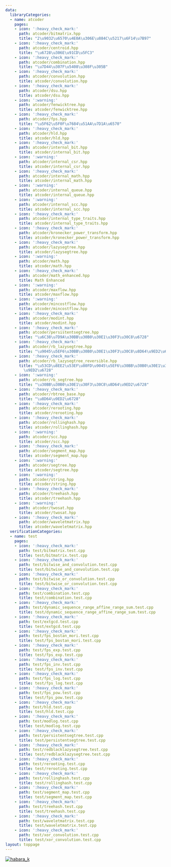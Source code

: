 ```yaml
---
data:
  libraryCategories:
  - name: atcoder
    pages:
    - icon: ':heavy_check_mark:'
      path: atcoder/bitmatrix.hpp
      title: "2\u9032\u6570\u4E0A\u306E\u884C\u5217\u6F14\u7B97"
    - icon: ':heavy_check_mark:'
      path: atcoder/centroid.hpp
      title: "\u6728\u306E\u91CD\u5FC3"
    - icon: ':heavy_check_mark:'
      path: atcoder/combination.hpp
      title: "\u7D44\u307F\u5408\u308F\u305B"
    - icon: ':heavy_check_mark:'
      path: atcoder/convolution.hpp
      title: atcoder/convolution.hpp
    - icon: ':heavy_check_mark:'
      path: atcoder/dsu.hpp
      title: atcoder/dsu.hpp
    - icon: ':warning:'
      path: atcoder/fenwicktree.hpp
      title: atcoder/fenwicktree.hpp
    - icon: ':heavy_check_mark:'
      path: atcoder/fps.hpp
      title: "\u5F62\u5F0F\u7684\u51AA\u7D1A\u6570"
    - icon: ':heavy_check_mark:'
      path: atcoder/hld.hpp
      title: atcoder/hld.hpp
    - icon: ':heavy_check_mark:'
      path: atcoder/internal_bit.hpp
      title: atcoder/internal_bit.hpp
    - icon: ':warning:'
      path: atcoder/internal_csr.hpp
      title: atcoder/internal_csr.hpp
    - icon: ':heavy_check_mark:'
      path: atcoder/internal_math.hpp
      title: atcoder/internal_math.hpp
    - icon: ':warning:'
      path: atcoder/internal_queue.hpp
      title: atcoder/internal_queue.hpp
    - icon: ':warning:'
      path: atcoder/internal_scc.hpp
      title: atcoder/internal_scc.hpp
    - icon: ':heavy_check_mark:'
      path: atcoder/internal_type_traits.hpp
      title: atcoder/internal_type_traits.hpp
    - icon: ':heavy_check_mark:'
      path: atcoder/kronecker_power_transform.hpp
      title: atcoder/kronecker_power_transform.hpp
    - icon: ':heavy_check_mark:'
      path: atcoder/lazysegtree.hpp
      title: atcoder/lazysegtree.hpp
    - icon: ':warning:'
      path: atcoder/math.hpp
      title: atcoder/math.hpp
    - icon: ':heavy_check_mark:'
      path: atcoder/math_enhanced.hpp
      title: Math Enhanced
    - icon: ':warning:'
      path: atcoder/maxflow.hpp
      title: atcoder/maxflow.hpp
    - icon: ':warning:'
      path: atcoder/mincostflow.hpp
      title: atcoder/mincostflow.hpp
    - icon: ':heavy_check_mark:'
      path: atcoder/modint.hpp
      title: atcoder/modint.hpp
    - icon: ':heavy_check_mark:'
      path: atcoder/persistentsegtree.hpp
      title: "\u6C38\u7D9A\u30BB\u30B0\u30E1\u30F3\u30C8\u6728"
    - icon: ':heavy_check_mark:'
      path: atcoder/rb_lazysegtree.hpp
      title: "\u9045\u5EF6\u30BB\u30B0\u30E1\u30F3\u30C8\u8D64\u9ED2\u6728"
    - icon: ':heavy_check_mark:'
      path: atcoder/rb_lazysegtree_reversible.hpp
      title: "\u53CD\u8EE2\u53EF\u80FD\u9045\u5EF6\u30BB\u30B0\u30E1\u30F3\u30C8\u8D64\
        \u9ED2\u6728"
    - icon: ':warning:'
      path: atcoder/rb_segtree.hpp
      title: "\u30BB\u30B0\u30E1\u30F3\u30C8\u8D64\u9ED2\u6728"
    - icon: ':heavy_check_mark:'
      path: atcoder/rbtree_base.hpp
      title: "\u8D64\u9ED2\u6728"
    - icon: ':heavy_check_mark:'
      path: atcoder/rerooting.hpp
      title: atcoder/rerooting.hpp
    - icon: ':heavy_check_mark:'
      path: atcoder/rollinghash.hpp
      title: atcoder/rollinghash.hpp
    - icon: ':warning:'
      path: atcoder/scc.hpp
      title: atcoder/scc.hpp
    - icon: ':heavy_check_mark:'
      path: atcoder/segment_map.hpp
      title: atcoder/segment_map.hpp
    - icon: ':warning:'
      path: atcoder/segtree.hpp
      title: atcoder/segtree.hpp
    - icon: ':warning:'
      path: atcoder/string.hpp
      title: atcoder/string.hpp
    - icon: ':heavy_check_mark:'
      path: atcoder/treehash.hpp
      title: atcoder/treehash.hpp
    - icon: ':warning:'
      path: atcoder/twosat.hpp
      title: atcoder/twosat.hpp
    - icon: ':heavy_check_mark:'
      path: atcoder/waveletmatrix.hpp
      title: atcoder/waveletmatrix.hpp
  verificationCategories:
  - name: test
    pages:
    - icon: ':heavy_check_mark:'
      path: test/bitmatrix.test.cpp
      title: test/bitmatrix.test.cpp
    - icon: ':heavy_check_mark:'
      path: test/bitwise_and_convolution.test.cpp
      title: test/bitwise_and_convolution.test.cpp
    - icon: ':heavy_check_mark:'
      path: test/bitwise_or_convolution.test.cpp
      title: test/bitwise_or_convolution.test.cpp
    - icon: ':heavy_check_mark:'
      path: test/combination.test.cpp
      title: test/combination.test.cpp
    - icon: ':heavy_check_mark:'
      path: test/dynamic_sequence_range_affine_range_sum.test.cpp
      title: test/dynamic_sequence_range_affine_range_sum.test.cpp
    - icon: ':heavy_check_mark:'
      path: test/extgcd.test.cpp
      title: test/extgcd.test.cpp
    - icon: ':heavy_check_mark:'
      path: test/fps_bostan_mori.test.cpp
      title: test/fps_bostan_mori.test.cpp
    - icon: ':heavy_check_mark:'
      path: test/fps_exp.test.cpp
      title: test/fps_exp.test.cpp
    - icon: ':heavy_check_mark:'
      path: test/fps_inv.test.cpp
      title: test/fps_inv.test.cpp
    - icon: ':heavy_check_mark:'
      path: test/fps_log.test.cpp
      title: test/fps_log.test.cpp
    - icon: ':heavy_check_mark:'
      path: test/fps_pow.test.cpp
      title: test/fps_pow.test.cpp
    - icon: ':heavy_check_mark:'
      path: test/hld.test.cpp
      title: test/hld.test.cpp
    - icon: ':heavy_check_mark:'
      path: test/modlog.test.cpp
      title: test/modlog.test.cpp
    - icon: ':heavy_check_mark:'
      path: test/persistentsegtree.test.cpp
      title: test/persistentsegtree.test.cpp
    - icon: ':heavy_check_mark:'
      path: test/redblacklazysegtree.test.cpp
      title: test/redblacklazysegtree.test.cpp
    - icon: ':heavy_check_mark:'
      path: test/rerooting.test.cpp
      title: test/rerooting.test.cpp
    - icon: ':heavy_check_mark:'
      path: test/rollinghash.test.cpp
      title: test/rollinghash.test.cpp
    - icon: ':heavy_check_mark:'
      path: test/segment_map.test.cpp
      title: test/segment_map.test.cpp
    - icon: ':heavy_check_mark:'
      path: test/treehash.test.cpp
      title: test/treehash.test.cpp
    - icon: ':heavy_check_mark:'
      path: test/waveletmatrix.test.cpp
      title: test/waveletmatrix.test.cpp
    - icon: ':heavy_check_mark:'
      path: test/xor_convolution.test.cpp
      title: test/xor_convolution.test.cpp
layout: toppage
---
```

[![habara_k](https://img.shields.io/endpoint?url=https%3A%2F%2Fatcoder-badges.now.sh%2Fapi%2Fatcoder%2Fjson%2Fhabara_k)](https://atcoder.jp/users/habara_k)
